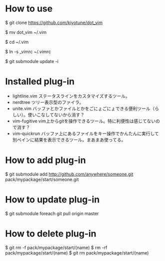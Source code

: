 # How to use
 $ git clone https://github.com/kiyotune/dot_vim 

 $ mv dot_vim ~/.vim

 $ cd ~/.vim

 $ ln -s _vimrc ~/.vimrc

 $ git submodule update -i

# Installed plug-in
- lightline.vim
ステータスラインをカスタマイズするツール。
- nerdtree
ツリー表示型のファイラ。
- unite.vim
バッファとかファイルとかをごにょごにょできる便利ツール（らしい）。使いこなしてないから消す？
- vim-fugitive
vim上からgitを操作できるツール。特に利便性は感じてないので消す？
- vim-quickrun
バッファ上にあるファイルをキー操作でかんたんに実行して別ペインに結果を表示できるツール。まあまあ使ってる。

# How to add plug-in
 $ git submodule add http://github.com/anywhere/someone.git pack/mypackage/start/someone.git
 

# How to update plug-in
 $ git submodule foreach git pull origin master 

# How to delete plug-in
 $ git rm -f pack/mypackage/start/(name)
 $ rm -rf pack/mypackage/start/(name)
 $ git rm pack/mypackage/start/(name)
